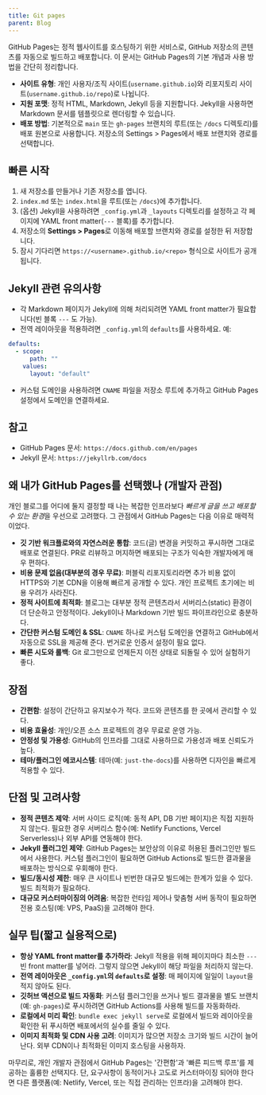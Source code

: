 ```yaml
---
title: Git pages
parent: Blog
---
```


GitHub Pages는 정적 웹사이트를 호스팅하기 위한 서비스로, GitHub 저장소의 콘텐츠를 자동으로 빌드하고 배포합니다. 이 문서는 GitHub Pages의 기본 개념과 사용 방법을 간단히 정리합니다.

- **사이트 유형**: 개인 사용자/조직 사이트(`username.github.io`)와 리포지토리 사이트(`username.github.io/repo`)로 나뉩니다.
- **지원 포맷**: 정적 HTML, Markdown, Jekyll 등을 지원합니다. Jekyll을 사용하면 Markdown 문서를 템플릿으로 렌더링할 수 있습니다.
- **배포 방법**: 기본적으로 `main` 또는 `gh-pages` 브랜치의 루트(또는 `/docs` 디렉토리)를 배포 원본으로 사용합니다. 저장소의 Settings > Pages에서 배포 브랜치와 경로를 선택합니다.

## 빠른 시작

1. 새 저장소를 만들거나 기존 저장소를 엽니다.
2. `index.md` 또는 `index.html`을 루트(또는 `/docs`)에 추가합니다.
3. (옵션) Jekyll을 사용하려면 `_config.yml`과 `_layouts` 디렉토리를 설정하고 각 페이지에 YAML front matter(`---` 블록)를 추가합니다.
4. 저장소의 **Settings > Pages**로 이동해 배포할 브랜치와 경로를 설정한 뒤 저장합니다.
5. 잠시 기다리면 `https://<username>.github.io/<repo>` 형식으로 사이트가 공개됩니다.

## Jekyll 관련 유의사항

- 각 Markdown 페이지가 Jekyll에 의해 처리되려면 YAML front matter가 필요합니다(빈 블록 `---` 도 가능).
- 전역 레이아웃을 적용하려면 `_config.yml`의 `defaults`를 사용하세요. 예:

```yaml
defaults:
  - scope:
      path: ""
    values:
      layout: "default"
```

- 커스텀 도메인을 사용하려면 `CNAME` 파일을 저장소 루트에 추가하고 GitHub Pages 설정에서 도메인을 연결하세요.

## 참고

- GitHub Pages 문서: `https://docs.github.com/en/pages`
- Jekyll 문서: `https://jekyllrb.com/docs`

## 왜 내가 GitHub Pages를 선택했나 (개발자 관점)

개인 블로그를 어디에 둘지 결정할 때 나는 복잡한 인프라보다 *빠르게 글을 쓰고 배포할 수 있는 환경*을 우선으로 고려했다. 그 관점에서 GitHub Pages는 다음 이유로 매력적이었다.

- **깃 기반 워크플로와의 자연스러운 통합**: 코드(글) 변경을 커밋하고 푸시하면 그대로 배포로 연결된다. PR로 리뷰하고 머지하면 배포되는 구조가 익숙한 개발자에게 매우 편하다.
- **비용 문제 없음(대부분의 경우 무료)**: 퍼블릭 리포지토리라면 추가 비용 없이 HTTPS와 기본 CDN을 이용해 빠르게 공개할 수 있다. 개인 프로젝트 초기에는 비용 우려가 사라진다.
- **정적 사이트에 최적화**: 블로그는 대부분 정적 콘텐츠라서 서버리스(static) 환경이 더 단순하고 안정적이다. Jekyll이나 Markdown 기반 빌드 파이프라인으로 충분하다.
- **간단한 커스텀 도메인 & SSL**: `CNAME` 하나로 커스텀 도메인을 연결하고 GitHub에서 자동으로 SSL을 제공해 준다. 번거로운 인증서 설정이 필요 없다.
- **빠른 시도와 롤백**: Git 로그만으로 언제든지 이전 상태로 되돌릴 수 있어 실험하기 좋다.

## 장점

- **간편함**: 설정이 간단하고 유지보수가 적다. 코드와 콘텐츠를 한 곳에서 관리할 수 있다.
- **비용 효율성**: 개인/오픈 소스 프로젝트의 경우 무료로 운영 가능.
- **안정성 및 가용성**: GitHub의 인프라를 그대로 사용하므로 가용성과 배포 신뢰도가 높다.
- **테마/플러그인 에코시스템**: 테마(예: `just-the-docs`)를 사용하면 디자인을 빠르게 적용할 수 있다.

## 단점 및 고려사항

- **정적 콘텐츠 제약**: 서버 사이드 로직(예: 동적 API, DB 기반 페이지)은 직접 지원하지 않는다. 필요한 경우 서버리스 함수(예: Netlify Functions, Vercel Serverless)나 외부 API를 연동해야 한다.
- **Jekyll 플러그인 제약**: GitHub Pages는 보안상의 이유로 허용된 플러그인만 빌드에서 사용한다. 커스텀 플러그인이 필요하면 GitHub Actions로 빌드한 결과물을 배포하는 방식으로 우회해야 한다.
- **빌드/동시성 제한**: 매우 큰 사이트나 빈번한 대규모 빌드에는 한계가 있을 수 있다. 빌드 최적화가 필요하다.
- **대규모 커스터마이징의 어려움**: 복잡한 런타임 제어나 맞춤형 서버 동작이 필요하면 전용 호스팅(예: VPS, PaaS)을 고려해야 한다.

## 실무 팁(짧고 실용적으로)

- **항상 YAML front matter를 추가하라**: Jekyll 적용을 위해 페이지마다 최소한 `---` 빈 front matter를 넣어라. 그렇지 않으면 Jekyll이 해당 파일을 처리하지 않는다.
- **전역 레이아웃은 `_config.yml`의 `defaults`로 설정**: 매 페이지에 일일이 `layout`을 적지 않아도 된다.
- **깃허브 액션으로 빌드 자동화**: 커스텀 플러그인을 쓰거나 빌드 결과물을 별도 브랜치(예: `gh-pages`)로 푸시하려면 GitHub Actions를 사용해 빌드를 자동화하라.
- **로컬에서 미리 확인**: `bundle exec jekyll serve`로 로컬에서 빌드와 레이아웃을 확인한 뒤 푸시하면 배포에서의 실수를 줄일 수 있다.
- **이미지 최적화 및 CDN 사용 고려**: 이미지가 많으면 저장소 크기와 빌드 시간이 늘어난다. 외부 CDN이나 최적화된 이미지 호스팅을 사용하자.

마무리로, 개인 개발자 관점에서 GitHub Pages는 '간편함'과 '빠른 피드백 루프'를 제공하는 훌륭한 선택지다. 단, 요구사항이 동적이거나 고도로 커스터마이징 되어야 한다면 다른 플랫폼(예: Netlify, Vercel, 또는 직접 관리하는 인프라)을 고려해야 한다.
